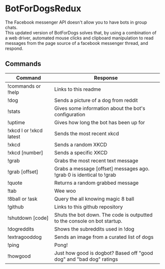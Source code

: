 # BotForDogsRedux

The Facebook messenger API doesn't allow you to have bots in group chats.  
This updated version of BotForDogs solves that, by using a combination of a web driver, automated mouse clicks and clipboard manipulation to read messages from the page source of a facebook messenger thread, and respond.

## Commands

| Command       | Response              |
| ------------- | --------------------- |
| !commands or !help     | Links to this readme  |
| !dog          | Sends a picture of a dog from reddit |
| !stats        | Gives some information about the bot's configuration |
| !uptime       | Gives how long the bot has been up for |
| !xkcd l or !xkcd latest | Sends the most recent xkcd |
| !xkcd | Sends a random XKCD |
| !xkcd [number] | Sends a specific XKCD |
| !grab | Grabs the most recent text message |
| !grab [offset] | Grabs a message [offset] messages ago. !grab 0 is identical to !grab |
| !quote | Returns a random grabbed message |
| !tab | Wee woo |
| !8ball or !ask | Query the all knowing magic 8 ball |
| !github | Links to this github repository |
| !shutdown [code] | Shuts the bot down. The code is outputted to the console on bot startup. |
| !dogreddits | Shows the subreddits used in !dog |
| !extragooddog | Sends an image from a curated list of dogs |
| !ping | Pong! |
| !howgood | Just how good is dogbot? Based off "good dog" and "bad dog" ratings |
